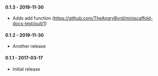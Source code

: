 #### 0.1.3 - 2019-11-30
* Adds add function (https://github.com/TheAngryByrd/miniscaffold-docs-test/pull/1)

#### 0.1.2 - 2019-11-30
* Another release

#### 0.1.1 - 2017-03-17
* Initial release
